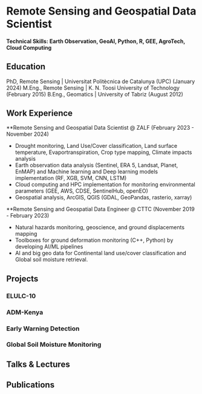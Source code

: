# Remote Sensing and Geospatial Data Scientist

#### Technical Skills: Earth Observation, GeoAI, Python, R, GEE, AgroTech, Cloud Computing

## Education
PhD, Remote Sensing | Universitat Politècnica de Catalunya (UPC) (January 2024)
M.Eng., Remote Sensing | K. N. Toosi University of Technology (February 2015)
B.Eng., Geomatics | University of Tabriz (August 2012)

## Work Experience
**Remote Sensing and Geospatial Data Scientist @ ZALF (February 2023 - November 2024)
- Drought monitoring, Land Use/Cover classification, Land surface temperature, Evaportranspiration, Crop type mapping, Climate impacts analysis 
- Earth observation data analysis (Sentinel, ERA 5, Landsat, Planet, EnMAP) and Machine learning and Deep learning models implementation (RF, XGB, SVM, CNN, LSTM)
- Cloud computing and HPC implementation for monitoring environmental parameters (GEE, AWS, CDSE, SentinelHub, openEO)
- Geospatial analysis, ArcGIS, QGIS (GDAL, GeoPandas, rasterio, xarray)

**Remote Sensing and Geospatial Data Engineer @ CTTC (November 2019 - February 2023)
- Natural hazards monitoring, geoscience, and ground displacements mapping 
- Toolboxes for ground deformation monitoring (C++, Python) by developing AI/ML pipelines
- AI and big geo data for Continental land use/cover classification and Global soil moisture retrieval.


## Projects
### ELULC-10
### ADM-Kenya
### Early Warning Detection
### Global Soil Moisture Monitoring

## Talks & Lectures

## Publications
